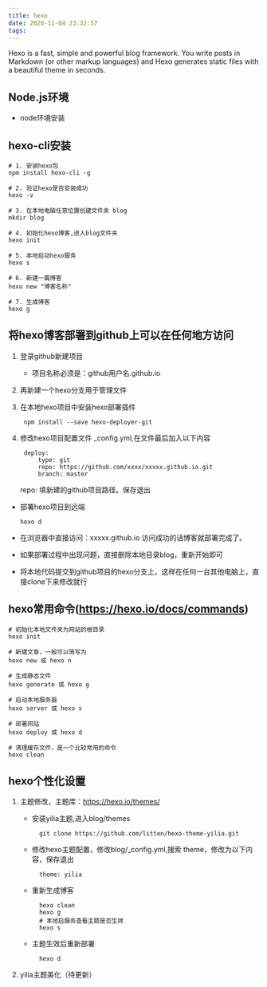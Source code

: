 ```yaml
---
title: hexo
date: 2020-11-04 23:32:57
tags:
---
```


Hexo is a fast, simple and powerful blog framework. You write posts in Markdown (or other markup languages) and Hexo generates static files with a beautiful theme in seconds.

<!-- more -->

## Node.js环境

- node环境安装


## hexo-cli安装
```
# 1. 安装hexo包 
npm install hexo-cli -g

# 2. 验证hexo是否安装成功
hexo -v

# 3. 在本地电脑任意位置创建文件夹 blog
mkdir blog

# 4. 初始化hexo博客,进入blog文件夹
hexo init

# 5. 本地启动hexo服务
hexo s

# 6. 新建一篇博客 
hexo new "博客名称"

# 7. 生成博客
hexo g

```

## 将hexo博客部署到github上可以在任何地方访问
1. 登录github新建项目
    * 项目名称必须是：github用户名.github.io

1. 再新建一个hexo分支用于管理文件

1. 在本地hexo项目中安装hexo部署插件

        npm install --save hexo-deployer-git

1. 修改hexo项目配置文件 _config.yml,在文件最后加入以下内容

        deploy:
            type: git
            repo: https://github.com/xxxx/xxxxx.github.io.git
            branch: master

    repo: 填新建的github项目路径。保存退出

- 部署hexo项目到远端
	```
    hexo d
	```
- 在浏览器中直接访问：xxxxx.github.io
    访问成功的话博客就部署完成了。
    
- 如果部署过程中出现问题，直接删除本地目录blog，重新开始即可

- 将本地代码提交到github项目的hexo分支上，这样在任何一台其他电脑上，直接clone下来修改就行



## hexo常用命令(https://hexo.io/docs/commands)

```
# 初始化本地文件夹为网站的根目录
hexo init

# 新建文章，一般可以简写为 
hexo new 或 hexo n

# 生成静态文件
hexo generate 或 hexo g

# 启动本地服务器
hexo server 或 hexo s

# 部署网站
hexo deploy 或 hexo d

# 清理缓存文件，是一个比较常用的命令
hexo clean

```

## hexo个性化设置

1. 主题修改，主题库：https://hexo.io/themes/

    * 安装yilia主题,进入blog/themes


            git clone https://github.com/litten/hexo-theme-yilia.git

    * 修改hexo主题配置，修改blog/_config.yml,搜索 theme，修改为以下内容，保存退出

            theme: yilia


    * 重新生成博客

            hexo clean
            hexo g
            # 本地启服务查看主题是否生效
            hexo s
    
    * 主题生效后重新部署

            hexo d

2. yilia主题美化（待更新）
